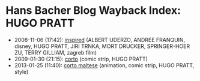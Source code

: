# Hans Bacher Blog Wayback Index: HUGO PRATT

* 2008-11-06 (17:42): [inspired](https://web.archive.org/web/https://one1more2time3.wordpress.com/2008/11/06/inspired/) (ALBERT UDERZO, ANDREE FRANQUIN, disney, HUGO PRATT, JIRI TRNKA, MORT DRUCKER, SPRINGER-HOER ZU, TERRY GILLIAM, zagreb film)
* 2009-01-30 (21:15): [corto](https://web.archive.org/web/https://one1more2time3.wordpress.com/2009/01/30/corto/) (comic strip, HUGO PRATT)
* 2013-01-25 (11:40): [corto maltese](https://web.archive.org/web/https://one1more2time3.wordpress.com/2013/01/25/corto-maltese/) (animation, comic strip, HUGO PRATT, style)